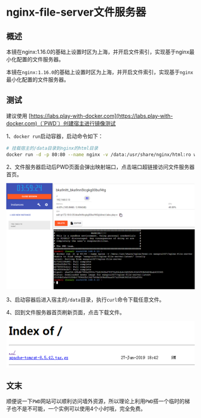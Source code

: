 # nginx-file-server文件服务器
## 概述

本镜在nginx:1.16.0的基础上设置时区为上海，并开启文件索引，实现基于nginx最小化配置的文件服务器。

本镜在`nginx:1.16.0`的基础上设置时区为上海，并开启文件索引，实现基于`nginx`最小化配置的文件服务器。

## 测试

建议使用 [https://labs.play-with-docker.com](https://labs.play-with-docker.com)（`PWD`）创建宿主进行镜像测试

1、`docker run`启动容器，启动命令如下：

```bash
# 挂载宿主的/data目录到nginx的html目录
docker run -d -p 80:80 --name nginx -v /data:/usr/share/nginx/html:ro wangrui027/nginx-file-server
```

2、文件服务器启动后PWD页面会弹出映射端口，点击端口超链接访问文件服务器首页。

![PWD](PWD.png)

3、启动容器后进入宿主的`/data`目录，执行`curl`命令下载任意文件。

4、回到文件服务器首页刷新页面，点击下载文件。

![nginx-file-server](nginx-file-server.png)

## 文末

顺便说一下`PWD`网站可以顺利访问墙外资源，所以理论上利用`PWD`搭一个临时的梯子也不是不可能，一个实例可以使用4个小时哦，完全免费。
